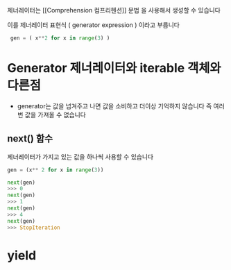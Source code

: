 
제너레이터는 [[Comprehension 컴프리헨션]] 문법 을 사용해서 생성할 수 있습니다

이를 제너레이터 표현식 ( generator expression ) 이라고 부릅니다

```python
 gen = ( x**2 for x in range(3) )

```

# Generator 제너레이터와 iterable 객체와 다른점

* generator는 값을 넘겨주고 나면 값을 소비하고 더이상 기억하지 않습니다 즉 여러번 값을 가져올 수 없습니다


## next() 함수

제너레이터가 가지고 있는 값을 하나씩 사용할 수 있습니다

```python
gen = (x** 2 for x in range(3))

next(gen)
>>> 0
next(gen)
>>> 1
next(gen)
>>> 4
next(gen)
>>> StopIteration
```

# yield

